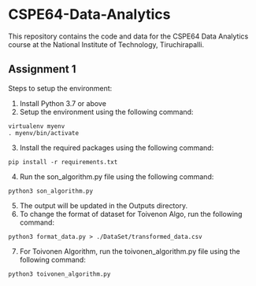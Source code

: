 # CSPE64-Data-Analytics
This repository contains the code and data for the CSPE64 Data Analytics course at the National Institute of Technology, Tiruchirapalli. 

## Assignment 1

Steps to setup the environment:

1. Install Python 3.7 or above
2. Setup the environment using the following command:
```
virtualenv myenv
. myenv/bin/activate
```
3. Install the required packages using the following command:
```
pip install -r requirements.txt
```
4. Run the son_algorithm.py file using the following command:
```
python3 son_algorithm.py
```
5. The output will be updated in the Outputs directory.
6. To change the format of dataset for Toivenon Algo, run the following command:
```
python3 format_data.py > ./DataSet/transformed_data.csv
```
7. For Toivonen Algorithm, run the toivonen_algorithm.py file using the following command:
``` 
python3 toivonen_algorithm.py
```